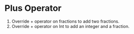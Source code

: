 # Plus Operator

1. Override + operator on fractions to add two fractions.
2. Override + operator on Int to add an integer and a fraction.
